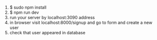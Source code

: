 1. $ sudo npm install
2. $ npm run dev
3. run your server by localhost:3090 address
4. in browser visit localhost:8000/signup and go to form and create a new user
5. check that user appeared in database 
